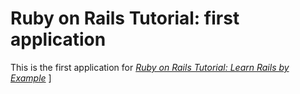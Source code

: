 # Ruby on Rails Tutorial: first application
This is the first application for
[*Ruby on Rails Tutorial: Learn Rails by Example*](http://railstutorial.org/)
]


